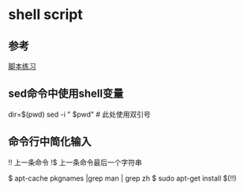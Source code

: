 # shell script
## 参考
[脚本练习](http://www.freeos.com/guides/lsst/)

## sed命令中使用shell变量
dir=$(pwd)
sed -i " $pwd"  # 此处使用双引号

## 命令行中简化输入
!! 上一条命令
!$ 上一条命令最后一个字符串

$ apt-cache pkgnames |grep man | grep zh
$ sudo apt-get install $(!!)


